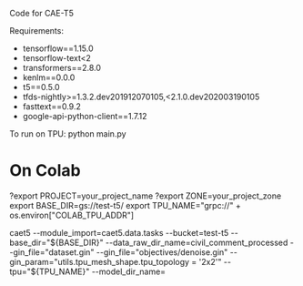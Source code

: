 Code for CAE-T5

Requirements: 
* tensorflow==1.15.0
* tensorflow-text<2
* transformers==2.8.0
* kenlm==0.0.0
* t5==0.5.0
* tfds-nightly>=1.3.2.dev201912070105,<2.1.0.dev202003190105
* fasttext==0.9.2
* google-api-python-client==1.7.12 

To run on TPU: python main.py

# On Colab
?export PROJECT=your_project_name
?export ZONE=your_project_zone
export BASE_DIR=gs://test-t5/ 
export TPU_NAME="grpc://" + os.environ["COLAB_TPU_ADDR"]

caet5 
--module_import=caet5.data.tasks
--bucket=test-t5 
--base_dir="${BASE_DIR}"
--data_raw_dir_name=civil_comment_processed 
--gin_file="dataset.gin"
--gin_file="objectives/denoise.gin"
--gin_param="utils.tpu_mesh_shape.tpu_topology = '2x2'"
--tpu="${TPU_NAME}"
--model_dir_name=

